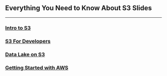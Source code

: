 ## Everything You Need to Know About S3 Slides

<hr>

### [Intro to S3](https://coderplex.github.io/slides/aws/intro-to-s3.html#/)
### [S3 For Developers](https://coderplex.github.io/slides/aws/s3-for-developers.html)
### [Data Lake on S3](https://coderplex.github.io/slides/aws/data-lake-on-s3.html#/)
### [Getting Started with AWS](https://coderplex.github.io/slides/aws/getting-started-with-aws.html)
